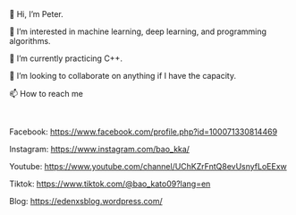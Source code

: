 &nbsp;

👋 Hi, I’m Peter.

👀 I’m interested in machine learning, deep learning, and programming algorithms.

🌱 I’m currently practicing C++.

💞️ I’m looking to collaborate on anything if I have the capacity.

📫 How to reach me

&nbsp;

Facebook: https://www.facebook.com/profile.php?id=100071330814469

Instagram: https://www.instagram.com/bao_kka/

Youtube: https://www.youtube.com/channel/UChKZrFntQ8evUsnyfLoEExw

Tiktok: https://www.tiktok.com/@bao_kato09?lang=en

Blog: https://edenxsblog.wordpress.com/

<!---
qbaocaca/qbaocaca is a ✨ special ✨ repository because its `README.md` (this file) appears on your GitHub profile.
You can click the Preview link to take a look at your changes.
--->
